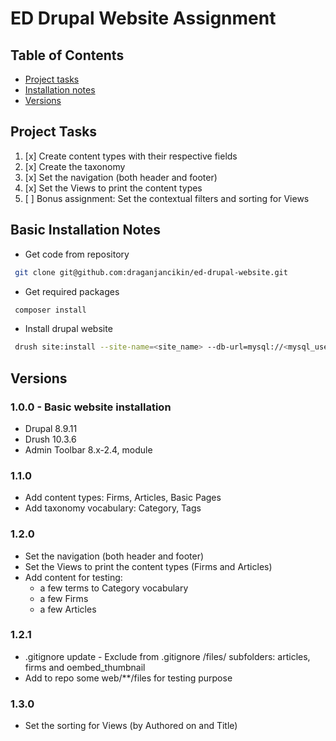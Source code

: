 # ED Drupal Website Assignment

## Table of Contents

* [Project tasks](#project-tasks)
* [Installation notes](#basic-installation-notes)
* [Versions](#versions)

## Project Tasks

1. [x] Create content types with their respective fields
2. [x] Create the taxonomy
3. [x] Set the navigation (both header and footer)
4. [x] Set the Views to print the content types
5. [ ] Bonus assignment: Set the contextual filters and sorting for Views

## Basic Installation Notes

* Get code from repository

```bash
 git clone git@github.com:draganjancikin/ed-drupal-website.git
```

* Get required packages

```bash
 composer install
```

* Install drupal website

```bash
 drush site:install --site-name=<site_name> --db-url=mysql://<mysql_user_name>:<mysql_user_password>@<server_name>:3306/<data_base_name> --account-name=<user_1_name> --account-pass=<user_1_password>
```

## Versions

### 1.0.0 - Basic website installation

* Drupal 8.9.11
* Drush 10.3.6
* Admin Toolbar 8.x-2.4, module

### 1.1.0

* Add content types: Firms, Articles, Basic Pages
* Add taxonomy vocabulary: Category, Tags

### 1.2.0

* Set the navigation (both header and footer)
* Set the Views to print the content types (Firms and Articles)
* Add content for testing:
  * a few terms to Category vocabulary
  * a few Firms
  * a few Articles

### 1.2.1

* .gitignore update - Exclude from .gitignore /files/ subfolders: articles, firms and oembed_thumbnail
* Add to repo some web/**/files for testing purpose

### 1.3.0

* Set the sorting for Views (by Authored on and Title)
